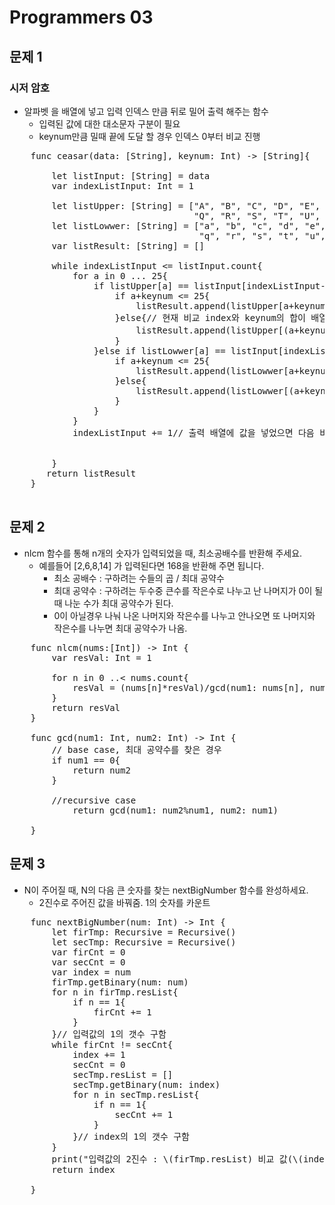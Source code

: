 # Programmers 03

## 문제 1

### 시저 암호

- 알파벳 을 배열에 넣고 입력 인덱스 만큼 뒤로 밀어 출력 해주는 함수
	- 입력된 값에 대한 대소문자 구분이 필요
	- keynum만큼 밀때 끝에 도달 할 경우 인덱스 0부터 비교 진행
<pre>
    func ceasar(data: [String], keynum: Int) -> [String]{
        
        let listInput: [String] = data
        var indexListInput: Int = 1
        
        let listUpper: [String] = ["A", "B", "C", "D", "E", "F", "G", "H", "I", "J", "K", "L", "M", "N", "O", "P",
                                   "Q", "R", "S", "T", "U", "V", "W", "X", "Y", "Z"]
        let listLowwer: [String] = ["a", "b", "c", "d", "e", "f", "g", "h", "i", "j", "k", "l", "m", "n", "o", "p",
                                    "q", "r", "s", "t", "u", "v", "w", "x", "y", "z"]
        var listResult: [String] = []
               
        while indexListInput <= listInput.count{     
            for a in 0 ... 25{
                if listUpper[a] == listInput[indexListInput-1]{
                    if a+keynum <= 25{
                        listResult.append(listUpper[a+keynum])
                    }else{// 현재 비교 index와 keynum의 합이 배열의 범위를 벗어날 경우
                        listResult.append(listUpper[(a+keynum)%26])//입력 배열 index+keynum이 배열의 범위를 넘지 않도록 ..
                    }
                }else if listLowwer[a] == listInput[indexListInput-1]{
                    if a+keynum <= 25{
                        listResult.append(listLowwer[a+keynum])
                    }else{
                        listResult.append(listLowwer[(a+keynum)%26])
                    }
                }
            }
            indexListInput += 1// 출력 배열에 값을 넣었으면 다음 비교를 위해 입력 배열 인덱스 + 1
            
            
        }
       return listResult
    }
    
</pre>
    
## 문제 2

- nlcm 함수를 통해 n개의 숫자가 입력되었을 때, 최소공배수를 반환해 주세요. 
	- 예를들어 [2,6,8,14] 가 입력된다면 168을 반환해 주면 됩니다.
   		- 최소 공배수 : 구하려는 수들의 곱 / 최대 공약수
		- 최대 공약수 : 구하려는 두수중 큰수를 작은수로 나누고 난 나머지가 0이 될때 나눈 수가 최대 공약수가 된다.
		- 0이 아닐경우 나눠 나온 나머지와 작은수를 나누고 안나오면 또 나머지와 작은수를 나누면 최대 공약수가 나옴.

<pre>
    func nlcm(nums:[Int]) -> Int {
        var resVal: Int = 1
        
        for n in 0 ..< nums.count{
            resVal = (nums[n]*resVal)/gcd(num1: nums[n], num2: resVal)
        }
        return resVal
    }

    func gcd(num1: Int, num2: Int) -> Int {
        // base case, 최대 공약수를 찾은 경우
        if num1 == 0{
            return num2
        }
        
        //recursive case
            return gcd(num1: num2%num1, num2: num1)

    }
</pre>

## 문제 3

- N이 주어질 때, N의 다음 큰 숫자를 찾는 nextBigNumber 함수를 완성하세요.
    - 2진수로 주어진 값을 바꿔줌. 1의 숫자를 카운트

 <pre>
    func nextBigNumber(num: Int) -> Int {
        let firTmp: Recursive = Recursive()
        let secTmp: Recursive = Recursive()
        var firCnt = 0
        var secCnt = 0
        var index = num        
        firTmp.getBinary(num: num)
        for n in firTmp.resList{
            if n == 1{
                firCnt += 1
            }
        }// 입력값의 1의 갯수 구함
        while firCnt != secCnt{
            index += 1
            secCnt = 0
            secTmp.resList = []
            secTmp.getBinary(num: index)
            for n in secTmp.resList{
                if n == 1{
                    secCnt += 1
                }
            }// index의 1의 갯수 구함
        }
        print("입력값의 2진수 : \(firTmp.resList) 비교 값(\(index))의 2진수 : \(secTmp.resList)")
        return index
        
    }
 </pre>
